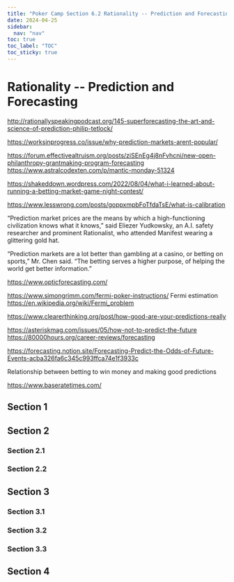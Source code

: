 ```yaml
---
title: "Poker Camp Section 6.2 Rationality -- Prediction and Forecasting"
date: 2024-04-25
sidebar:
  nav: "nav"
toc: true
toc_label: "TOC"
toc_sticky: true
---
```


# Rationality -- Prediction and Forecasting
http://rationallyspeakingpodcast.org/145-superforecasting-the-art-and-science-of-prediction-philip-tetlock/

https://worksinprogress.co/issue/why-prediction-markets-arent-popular/

https://forum.effectivealtruism.org/posts/ziSEnEg4j8nFvhcni/new-open-philanthropy-grantmaking-program-forecasting
https://www.astralcodexten.com/p/mantic-monday-51324

https://shakeddown.wordpress.com/2022/08/04/what-i-learned-about-running-a-betting-market-game-night-contest/

https://www.lesswrong.com/posts/goppxmpbFoTfdaTsE/what-is-calibration

“Prediction market prices are the means by which a high-functioning civilization knows what it knows,” said Eliezer Yudkowsky, an A.I. safety researcher and prominent Rationalist, who attended Manifest wearing a glittering gold hat.

“Prediction markets are a lot better than gambling at a casino, or betting on sports,” Mr. Chen said. “The betting serves a higher purpose, of helping the world get better information.”

https://www.opticforecasting.com/

https://www.simongrimm.com/fermi-poker-instructions/ 
Fermi estimation
https://en.wikipedia.org/wiki/Fermi_problem

https://www.clearerthinking.org/post/how-good-are-your-predictions-really 


https://asteriskmag.com/issues/05/how-not-to-predict-the-future 
https://80000hours.org/career-reviews/forecasting 

https://forecasting.notion.site/Forecasting-Predict-the-Odds-of-Future-Events-acba326fa6c345c993ffca74e1f3933c 


Relationship between betting to win money and making good predictions


https://www.baseratetimes.com/ 

## Section 1

## Section 2
### Section 2.1
### Section 2.2


## Section 3
### Section 3.1
### Section 3.2
### Section 3.3

## Section 4
